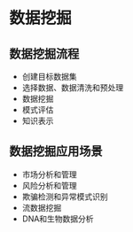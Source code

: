 # 数据挖掘
## 数据挖掘流程
- 创建目标数据集
- 选择数据、数据清洗和预处理
- 数据挖掘
- 模式评估
- 知识表示
## 数据挖掘应用场景
- 市场分析和管理
- 风险分析和管理
- 欺骗检测和异常模式识别
- 流数据挖掘
- DNA和生物数据分析